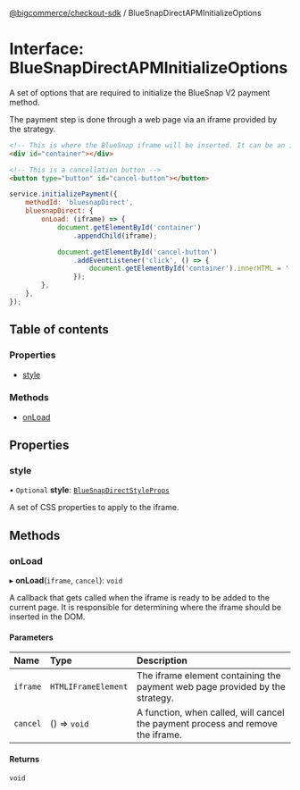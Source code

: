 [@bigcommerce/checkout-sdk](../README.md) / BlueSnapDirectAPMInitializeOptions

# Interface: BlueSnapDirectAPMInitializeOptions

A set of options that are required to initialize the BlueSnap V2 payment
method.

The payment step is done through a web page via an iframe provided by the
strategy.

```html
<!-- This is where the BlueSnap iframe will be inserted. It can be an in-page container or a modal -->
<div id="container"></div>

<!-- This is a cancellation button -->
<button type="button" id="cancel-button"></button>
```

```js
service.initializePayment({
    methodId: 'bluesnapDirect',
    bluesnapDirect: {
        onLoad: (iframe) => {
            document.getElementById('container')
                .appendChild(iframe);

            document.getElementById('cancel-button')
                .addEventListener('click', () => {
                    document.getElementById('container').innerHTML = '';
                });
        },
    },
});
```

## Table of contents

### Properties

- [style](BlueSnapDirectAPMInitializeOptions.md#style)

### Methods

- [onLoad](BlueSnapDirectAPMInitializeOptions.md#onload)

## Properties

### style

• `Optional` **style**: [`BlueSnapDirectStyleProps`](BlueSnapDirectStyleProps.md)

A set of CSS properties to apply to the iframe.

## Methods

### onLoad

▸ **onLoad**(`iframe`, `cancel`): `void`

A callback that gets called when the iframe is ready to be added to the
current page. It is responsible for determining where the iframe should
be inserted in the DOM.

#### Parameters

| Name | Type | Description |
| :------ | :------ | :------ |
| `iframe` | `HTMLIFrameElement` | The iframe element containing the payment web page provided by the strategy. |
| `cancel` | () => `void` | A function, when called, will cancel the payment process and remove the iframe. |

#### Returns

`void`
